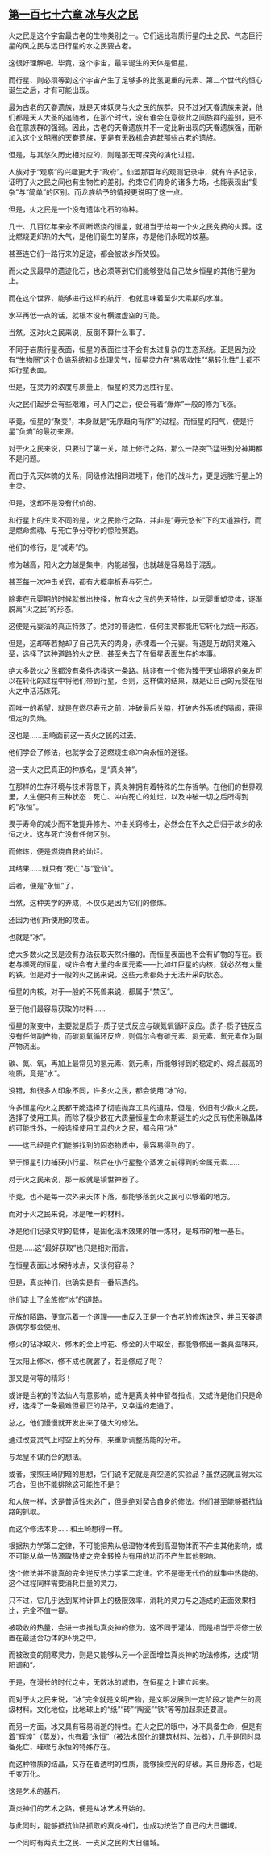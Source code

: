 ## [第一百七十六章 冰与火之民](https://www.xxbiquge.com/11_11207/9222460.html)


  火之民是这个宇宙最古老的生物类别之一。它们远比岩质行星的土之民、气态巨行星的风之民与远日行星的水之民要古老。

  这很好理解吧。毕竟，这个宇宙，最早诞生的天体是恒星。

  而行星、则必须等到这个宇宙产生了足够多的比氢更重的元素、第二个世代的恒心诞生之后，才有可能出现。

  最为古老的天眷遗族，就是天体妖灵与火之民的族群。只不过对天眷遗族来说，他们都是天人大圣的追随者，在那个时代，没有谁会在意彼此之间族群的差别，更不会在意族群的强弱。因此，古老的天眷遗族并不一定比新出现的天眷遗族强，而新加入这个文明圈的天眷遗族，更是有无数机会追赶那些古老的遗族。

  但是，与其悠久历史相对应的，则是那无可探究的演化过程。

  人族对于“观察”的兴趣更大于“政府”。仙盟那百年的观测记录中，就有许多记录，证明了火之民之间也有生物性的差别。约束它们肉身的诸多力场，也能表现出“复杂”与“简单”的区别。而龙族给予的情报更说明了这一点。

  但是，火之民是一个没有遗体化石的物种。

  几十、几百亿年来永不间断燃烧的恒星，就相当于给每一个火之民免费的火葬。这比燃烧更炽热的大气，是他们诞生的苗床，亦是他们永眠的坟墓。

  甚至连它们一路行来的足迹，都会被故乡所焚毁。

  而火之民最早的遗迹化石，也必须等到它们能够登陆自己故乡恒星的其他行星为止。

  而在这个世界，能够进行这样的航行，也就意味着至少大乘期的水准。

  水平再低一点的话，就根本没有横渡虚空的可能。

  当然，这对火之民来说，反倒不算什么事了。

  不同于岩质行星表面，恒星的表面往往不会有太过复杂的生态系统。正是因为没有“生物圈”这个负熵系统初步处理灵气，恒星灵力在“易吸收性”“易转化性”上都不如行星表面。

  但是，在灵力的浓度与质量上，恒星的灵力远胜行星。

  火之民们起步会有些艰难，可入门之后，便会有着“爆炸”一般的修为飞涨。

  毕竟，恒星的“聚变”，本身就是“无序趋向有序”的过程。而恒星的阳气，便是行星“负熵”的最初来源。

  对于火之民来说，只要过了第一关，踏上修行之路，那么一路突飞猛进到分神期都不是问题。

  而由于先天体魄的关系，同级修法相同进境下，他们的战斗力，更是远胜行星上的生灵。

  但是，这却不是没有代价的。

  和行星上的生灵不同的是，火之民修行之路，并非是“寿元悠长”下的大道独行，而是燃命燃魂、与死亡争分夺秒的惊险赛跑。

  他们的修行，是“减寿”的。

  修为越高，阳火之力越是集中，内能越强，也就越是容易趋于混乱。

  甚至每一次冲击关窍，都有大概率折寿与死亡。

  除非在元婴期的时候就做出抉择，放弃火之民的先天特性，以元婴重塑灵体，逐渐脱离“火之民”的形态。

  这便是元婴法的真正特效了。绝对的普适性，任何生灵都能用它转化为统一形态。

  但是，这却等若抛却了自己先天的肉身，赤裸着一个元婴。有道是万劫阴灵难入圣，选择了这种道路的火之民，甚至失去了在恒星表面生存的本事。

  绝大多数火之民都没有条件选择这一条路。除非有一个修为臻于天仙境界的亲友可以在转化的过程中将他们带到行星，否则，这样做的结果，就是让自己的元婴在阳火之中活活炼死。

  而唯一的希望，就是在燃尽寿元之前，冲破最后关隘，打破内外系统的隔阂，获得恒定的负熵。

  这也是……王崎面前这一支火之民的过去。

  他们学会了修法，也就学会了这燃烧生命冲向永恒的途径。

  这一支火之民真正的种族名，是“真炎神”。

  在那样的生存环境与技术背景下，真炎神拥有着特殊的生存哲学。在他们的世界观里，人生便只有三种状态：死亡、冲向死亡的灿烂，以及冲破一切之后所得到的“永恒”。

  畏于寿命的减少而不敢提升修为、冲击关窍修士，必然会在不久之后归于故乡的永恒之火。这与死亡没有任何区别。

  而修炼，便是燃烧自我的灿烂。

  其结果……就只有“死亡”与“登仙”。

  后者，便是“永恒”了。

  当然，这种美学的养成，不仅仅是因为它们的修炼。

  还因为他们所使用的攻击。

  也就是“冰”。

  绝大多数火之民是没有办法获取天然纤维的。而恒星表面也不会有矿物的存在。衰老与濒死的恒星，或许会有大量的金属元素——比如红巨星的内核，就必然有大量的铁。但是对于一般的火之民来说，这些元素都处于无法开采的状态。

  恒星的内核，对于一般的不死兽来说，都属于“禁区”。

  至于他们最容易获取的材料……

  恒星的聚变中，主要就是质子-质子链式反应与碳氮氧循环反应。质子-质子链反应没有任何副产物，而碳氮氧循环反应，则偶尔会有碳元素、氮元素、氧元素作为副产物流出。

  碳、氮、氧，再加上最常见的氢元素、氦元素，所能够得到的稳定的、熔点最高的物质，竟是“水”。

  没错，和很多人印象不同，许多火之民，都会使用“冰”的。

  许多恒星的火之民都干脆选择了彻底抛弃工具的道路。但是，依旧有少数火之民，选择了使用工具。而除了极少数在大质量恒星生命末期诞生的火之民有使用碳晶体的可能性外，一般选择使用工具的火之民，都会用“冰”

  ——这已经是它们能够找到的固态物质中，最容易得到的了。

  至于恒星引力捕获小行星、然后在小行星整个蒸发之前得到的金属元素……

  对于火之民来说，那一般就是镇世神器了。

  毕竟，也不是每一次外来天体下落，都能够落到火之民可以够着的地方。

  而对于火之民来说，冰是唯一的材料。

  冰是他们记录文明的载体，是固化法术效果的唯一炼材，是城市的唯一基石。

  但是……这“最好获取”也只是相对而言。

  在恒星表面让冰保持冰点，又谈何容易？

  但是，真炎神们，也确实是有一番际遇的。

  他们走上了全族修“冰”的道路。

  元族的陌路，便宣示着一个道理——由反入正是一个古老的修炼诀窍，并且天眷遗族偶尔都会使用。

  修火的钻冰取火、修木的金上种花、修金的火中取金，都能够修出一番真滋味来。

  在太阳上修冰，修不成也就罢了，若是修成了呢？

  那又是何等的精彩！

  或许是当初的传法仙人有意影响，或许是真炎神中智者指点，又或许是他们只是命好，选择了一条最难但最正的路子，又幸运的走通了。

  总之，他们慢慢就开发出来了强大的修法。

  通过改变灵气上时空上的分布，来重新调整热能的分布。

  与龙皇不谋而合的想法。

  或者，按照王崎阴暗的思想，它们说不定就是真空道的实验品？虽然这就显得太过巧合，但也不能排除这可能性不是？

  和人族一样，这是普适性未必广，但是绝对契合自身的修法。他们甚至能够抵抗仙路的抓取。

  而这个修法本身……和王崎想得一样。

  根据热力学第二定律，不可能把热从低温物体传到高温物体而不产生其他影响，或不可能从单一热源取热使之完全转换为有用的功而不产生其他影响。

  这个修法并不能真的完全逆反热力学第二定律。它不是毫无代价的就集中热能的。这个过程同样需要消耗巨量的灵力。

  只不过，它几乎达到某种计算上的极限效率，消耗的灵力与之造成的正面效果相比，完全不值一提。

  被吸收的热量，会进一步推动真炎神的修为。这不同于灌体，而是相当于将修士放置在最适合功体的环境之中。

  而被改变的阴寒灵力，则是又能够从另一个层面增益真炎神的功法修炼，达成“阴阳调和”。

  于是，在漫长的时代之中，无数冰的城市，在恒星之上建立起来。

  而对于火之民来说，“冰”完全就是文明产物，是文明发展到一定阶段才能产生的高级材料。文化地位，比地球上的“纸”“砖”“陶瓷”“铁”等等加起来还要高。

  而另一方面，冰又具有容易消逝的特性。在火之民的眼中，冰不具备生命，但是有着“辉煌”（蒸发），也有着“永恒”（被法术固化的建筑材料、法器），几乎是同时具备死亡、璀璨与永恒的特殊存在。

  而这种物质的结晶，又存在着透明的性质，能够操控光的穿破。其自身形态，也是千变万化。

  这是艺术的基石。

  真炎神们的艺术之路，便是从冰艺术开始的。

  与此同时，能够抵抗仙路抓取的真炎神们，也成功统治了自己的大日疆域。

  一个同时有两支土之民、一支风之民的大日疆域。
